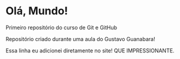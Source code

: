 # Olá, Mundo!
 Primeiro repositório do curso de Git e GitHub

Repositório criado durante uma aula do Gustavo Guanabara!

Essa linha eu adicionei diretamente no site! QUE IMPRESSIONANTE.

